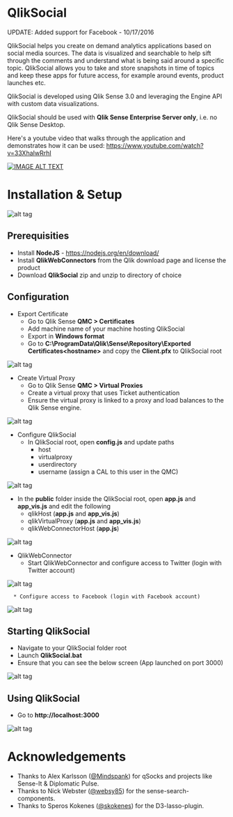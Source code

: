 # QlikSocial

UPDATE: Added support for Facebook - 10/17/2016

QlikSocial helps you create on demand analytics applications based on social media sources. The data is visualized and searchable to help sift through the comments and understand what is being said around a specific topic. QlikSocial allows you to take and store snapshots in time of topics and keep these apps for future access, for example around events, product launches etc.

QlikSocial is developed using Qlik Sense 3.0 and leveraging the Engine API with custom data visualizations.

QlikSocial should be used with __Qlik Sense Enterprise Server only__, i.e. no Qlik Sense Desktop.

Here's a youtube video that walks through the application and demonstrates how it can be used:
https://www.youtube.com/watch?v=33XhaIwRrhI

[![IMAGE ALT TEXT](https://img.youtube.com/vi/33XhaIwRrhI/0.jpg)](https://www.youtube.com/watch?v=33XhaIwRrhI "QlikSocial")

# Installation & Setup

![alt tag](https://raw.githubusercontent.com/johsund/QlikSocial/master/images/qlikSocialAnalyze.png)

## Prerequisities
  * Install __NodeJS__ - https://nodejs.org/en/download/
  * Install __QlikWebConnectors__ from the Qlik download page and license the product
  * Download __QlikSocial__ zip and unzip to directory of choice

## Configuration
  * Export Certificate
      * Go to Qlik Sense __QMC > Certificates__
      * Add machine name of your machine hosting QlikSocial
      * Export in __Windows format__
      * Go to __C:\ProgramData\Qlik\Sense\Repository\Exported Certificates\<hostname>__ and copy the __Client.pfx__ to QlikSocial root
      
![alt tag](https://raw.githubusercontent.com/johsund/QlikSocial/master/images/exportCerts.png)
  

  * Create Virtual Proxy
      * Go to Qlik Sense __QMC > Virtual Proxies__
      * Create a virtual proxy that uses Ticket authentication
      * Ensure the virtual proxy is linked to a proxy and load balances to the Qlik Sense engine.
      
![alt tag](https://raw.githubusercontent.com/johsund/QlikSocial/master/images/virtualProxy.png)
      

  * Configure QlikSocial
      * In QlikSocial root, open __config.js__ and update paths
          * host
          * virtualproxy
          * userdirectory
          * username (assign a CAL to this user in the QMC)
          
![alt tag](https://raw.githubusercontent.com/johsund/QlikSocial/master/images/jsConfig.png)


  * In the __public__ folder inside the QlikSocial root, open __app.js__ and __app_vis.js__ and edit the following
      * qlikHost (__app.js__ and __app_vis.js__)
      * qlikVirtualProxy (__app.js__ and __app_vis.js__) 
      * qlikWebConnectorHost (__app.js__)
          
![alt tag](https://raw.githubusercontent.com/johsund/QlikSocial/master/images/jsConfig2.png)
          
          
  * QlikWebConnector
      * Start QlikWebConnector and configure access to Twitter (login with Twitter account)

![alt tag](https://raw.githubusercontent.com/johsund/QlikSocial/master/images/configureTwitter.png)
  
      * Configure access to Facebook (login with Facebook account)
      
![alt tag](https://raw.githubusercontent.com/johsund/QlikSocial/master/images/configureFB.png)      
      
      
## Starting QlikSocial
  * Navigate to your QlikSocial folder root
  * Launch __QlikSocial.bat__
  * Ensure that you can see the below screen (App launched on port 3000)
  
![alt tag](https://raw.githubusercontent.com/johsund/QlikSocial/master/images/nodeJScommandPrompt.png)
  

## Using QlikSocial  
  * Go to __http://localhost:3000__
  
![alt tag](https://raw.githubusercontent.com/johsund/QlikSocial/master/images/qlikSocialStart.png)

# Acknowledgements
* Thanks to Alex Karlsson ([@Mindspank](https://github.com/mindspank)) for qSocks and projects like Sense-It & Diplomatic Pulse.
* Thanks to Nick Webster ([@websy85](https://github.com/websy85)) for the sense-search-components.
* Thanks to Speros Kokenes ([@skokenes](https://github.com/skokenes)) for the D3-lasso-plugin.
